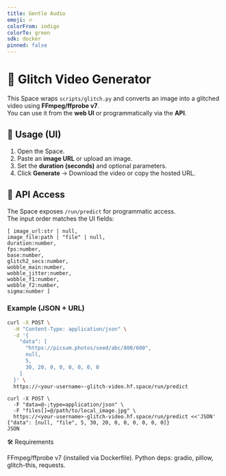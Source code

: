 ```yaml
---
title: Gentle Audio
emoji: 🔥
colorFrom: indigo
colorTo: green
sdk: docker
pinned: false
---
```


# 🔧 Glitch Video Generator

This Space wraps `scripts/glitch.py` and converts an image into a glitched video using **FFmpeg/ffprobe v7**.  
You can use it from the **web UI** or programmatically via the **API**.

## 🚀 Usage (UI)
1. Open the Space.
2. Paste an **image URL** or upload an image.
3. Set the **duration (seconds)** and optional parameters.
4. Click **Generate** → Download the video or copy the hosted URL.

## 🔌 API Access
The Space exposes `/run/predict` for programmatic access.  
The input order matches the UI fields:

```
[ image_url:str | null,
image_file:path | "file" | null,
duration:number,
fps:number,
base:number,
glitch2_secs:number,
wobble_main:number,
wobble_jitter:number,
wobble_f1:number,
wobble_f2:number,
sigma:number ]
```


### Example (JSON + URL)
```bash
curl -X POST \
  -H "Content-Type: application/json" \
  -d '{
    "data": [
      "https://picsum.photos/seed/abc/800/600",
      null,
      5,
      30, 20, 0, 0, 0, 0, 0, 0
    ]
  }' \
  https://<your-username>-glitch-video.hf.space/run/predict
```

```
curl -X POST \
  -F "data=@-;type=application/json" \
  -F "files[]=@/path/to/local_image.jpg" \
  https://<your-username>-glitch-video.hf.space/run/predict <<'JSON'
{"data": [null, "file", 5, 30, 20, 0, 0, 0, 0, 0, 0]}
JSON
```


🛠️ Requirements

FFmpeg/ffprobe v7 (installed via Dockerfile).
Python deps: gradio, pillow, glitch-this, requests.



